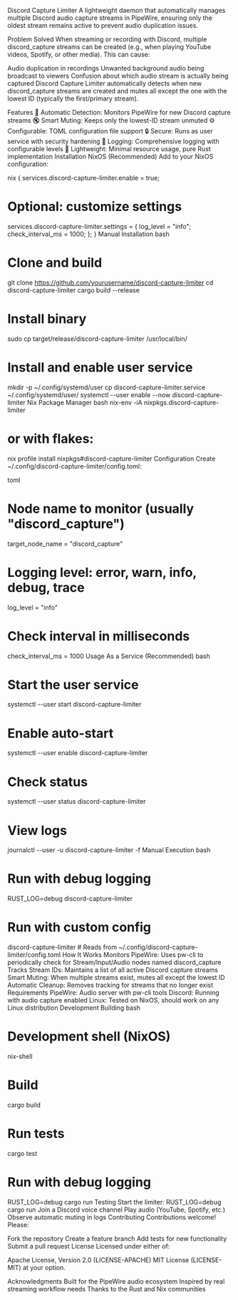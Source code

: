 Discord Capture Limiter
A lightweight daemon that automatically manages multiple Discord audio capture streams in PipeWire, ensuring only the oldest stream remains active to prevent audio duplication issues.

Problem Solved
When streaming or recording with Discord, multiple discord_capture streams can be created (e.g., when playing YouTube videos, Spotify, or other media). This can cause:

Audio duplication in recordings
Unwanted background audio being broadcast to viewers
Confusion about which audio stream is actually being captured
Discord Capture Limiter automatically detects when new discord_capture streams are created and mutes all except the one with the lowest ID (typically the first/primary stream).

Features
🎵 Automatic Detection: Monitors PipeWire for new Discord capture streams
🔇 Smart Muting: Keeps only the lowest-ID stream unmuted
⚙️ Configurable: TOML configuration file support
🔒 Secure: Runs as user service with security hardening
📝 Logging: Comprehensive logging with configurable levels
🚀 Lightweight: Minimal resource usage, pure Rust implementation
Installation
NixOS (Recommended)
Add to your NixOS configuration:

nix
{
  services.discord-capture-limiter.enable = true;
  
  # Optional: customize settings
  services.discord-capture-limiter.settings = {
    log_level = "info";
    check_interval_ms = 1000;
  };
}
Manual Installation
bash
# Clone and build
git clone https://github.com/yourusername/discord-capture-limiter
cd discord-capture-limiter
cargo build --release

# Install binary
sudo cp target/release/discord-capture-limiter /usr/local/bin/

# Install and enable user service
mkdir -p ~/.config/systemd/user
cp discord-capture-limiter.service ~/.config/systemd/user/
systemctl --user enable --now discord-capture-limiter
Nix Package Manager
bash
nix-env -iA nixpkgs.discord-capture-limiter
# or with flakes:
nix profile install nixpkgs#discord-capture-limiter
Configuration
Create ~/.config/discord-capture-limiter/config.toml:

toml
# Node name to monitor (usually "discord_capture")
target_node_name = "discord_capture"

# Logging level: error, warn, info, debug, trace
log_level = "info" 

# Check interval in milliseconds
check_interval_ms = 1000
Usage
As a Service (Recommended)
bash
# Start the user service
systemctl --user start discord-capture-limiter

# Enable auto-start
systemctl --user enable discord-capture-limiter

# Check status
systemctl --user status discord-capture-limiter

# View logs
journalctl --user -u discord-capture-limiter -f
Manual Execution
bash
# Run with debug logging
RUST_LOG=debug discord-capture-limiter

# Run with custom config
discord-capture-limiter # Reads from ~/.config/discord-capture-limiter/config.toml
How It Works
Monitors PipeWire: Uses pw-cli to periodically check for Stream/Input/Audio nodes named discord_capture
Tracks Stream IDs: Maintains a list of all active Discord capture streams
Smart Muting: When multiple streams exist, mutes all except the lowest ID
Automatic Cleanup: Removes tracking for streams that no longer exist
Requirements
PipeWire: Audio server with pw-cli tools
Discord: Running with audio capture enabled
Linux: Tested on NixOS, should work on any Linux distribution
Development
Building
bash
# Development shell (NixOS)
nix-shell

# Build
cargo build

# Run tests
cargo test

# Run with debug logging
RUST_LOG=debug cargo run
Testing
Start the limiter: RUST_LOG=debug cargo run
Join a Discord voice channel
Play audio (YouTube, Spotify, etc.)
Observe automatic muting in logs
Contributing
Contributions welcome! Please:

Fork the repository
Create a feature branch
Add tests for new functionality
Submit a pull request
License
Licensed under either of:

Apache License, Version 2.0 (LICENSE-APACHE)
MIT License (LICENSE-MIT)
at your option.

Acknowledgments
Built for the PipeWire audio ecosystem
Inspired by real streaming workflow needs
Thanks to the Rust and Nix communities
